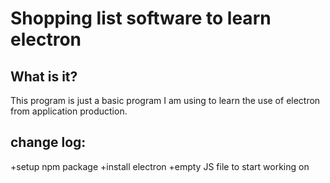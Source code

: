 # Shopping list software to learn electron


## What is it?
This program is just a basic program I am using to learn the use of electron from application production.


## change log: 
+setup npm package
+install electron
+empty JS file to start working on
